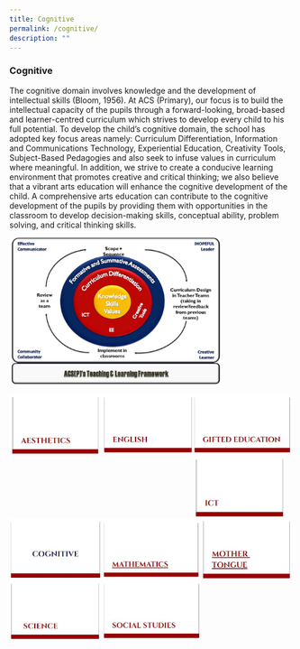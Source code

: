 ```yaml
---
title: Cognitive
permalink: /cognitive/
description: ""
---
```

### **Cognitive**
The cognitive domain involves knowledge and the development of intellectual skills (Bloom, 1956). At ACS (Primary), our focus is to build the intellectual capacity of the pupils through a forward-looking, broad-based and learner-centred curriculum which strives to develop every child to his full potential. To develop the child’s cognitive domain, the school has adopted key focus areas namely: Curriculum Differentiation, Information and Communications Technology, Experiential Education, Creativity Tools, Subject-Based Pedagogies and also seek to infuse values in curriculum where meaningful. In addition, we strive to create a conducive learning environment that promotes creative and critical thinking; we also believe that a vibrant arts education will enhance the cognitive development of the child. A comprehensive arts education can contribute to the cognitive development of the pupils by providing them with opportunities in the classroom to develop decision-making skills, conceptual ability, problem solving, and critical thinking skills.

<img style="width:75%" src="/images/cognitive%20framework.jpg">

<p><a href="https://staging.d2dvjpmqjtgsfn.amplifyapp.com/cognitive/aesthetics/">
<img style="width:32.5%" src="/images/aesthetics.jpg" align=left>
</a></p>

<p><a href="https://staging.d2dvjpmqjtgsfn.amplifyapp.com/cognitive/english-language/">
<img style="width:32.5%" src="/images/english.jpg" align=left>
</a></p>

<p><a href="https://staging.d2dvjpmqjtgsfn.amplifyapp.com/cognitive/gifted-education/">
<img style="width:34%" src="/images/gifted%20edu.jpg" align=left>
</a></p>

<br><br><br><br>

<p><a href="https://staging.d2dvjpmqjtgsfn.amplifyapp.com/cognitive/infocomm-technology/">
<img style="width:32.5%" src="/images/ict.jpg" align=left>
</a></p>

<img style="width:32.5%" src="/images/cognitive.jpg" align=left>

<p><a href="https://staging.d2dvjpmqjtgsfn.amplifyapp.com/cognitive/mathematics/">
<img style="width:34.5%" src="images/mathematics.jpg" align=left>
</a></p>

<br><br><br><br>

<p><a href="https://staging.d2dvjpmqjtgsfn.amplifyapp.com/cognitive/mother-tongue/chinese/">
<img style="width:32.5%" src="images/mother%20tongue.jpg" align=left>
</a></p>

<p><a href="https://staging.d2dvjpmqjtgsfn.amplifyapp.com/cognitive/science/">
<img style="width:32.5%" src="images/science.jpg" align=left>
</a></p>

<p><a href="https://staging.d2dvjpmqjtgsfn.amplifyapp.com/cognitive/social-studies/">
<img style="width:35%" src="images/social%20studies.jpg" align=left>
</a></p>